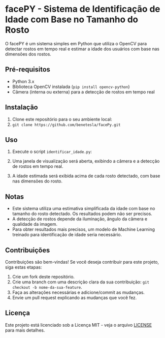 # facePY - Sistema de Identificação de Idade com Base no Tamanho do Rosto

O facePY é um sistema simples em Python que utiliza o OpenCV para detectar rostos em tempo real e estimar a idade dos usuários com base nas dimensões dos rostos.

## Pré-requisitos

- Python 3.x
- Biblioteca OpenCV instalada (`pip install opencv-python`)
- Câmera (interna ou externa) para a detecção de rostos em tempo real

## Instalação

1. Clone este repositório para o seu ambiente local:
2. ``git clone https://github.com/benetesla/facePy.git``
   
## Uso

1. Execute o script `identificar_idade.py`:

2. Uma janela de visualização será aberta, exibindo a câmera e a detecção de rostos em tempo real.
3. A idade estimada será exibida acima de cada rosto detectado, com base nas dimensões do rosto.

## Notas

- Este sistema utiliza uma estimativa simplificada da idade com base no tamanho do rosto detectado. Os resultados podem não ser precisos.
- A detecção de rostos depende da iluminação, ângulo da câmera e qualidade da imagem.
- Para obter resultados mais precisos, um modelo de Machine Learning treinado para identificação de idade seria necessário.

## Contribuições

Contribuições são bem-vindas! Se você deseja contribuir para este projeto, siga estas etapas:

1. Crie um fork deste repositório.
2. Crie uma branch com uma descrição clara da sua contribuição: `git checkout -b nome-da-sua-feature`.
3. Faça as alterações necessárias e adicione/commit as mudanças.
4. Envie um pull request explicando as mudanças que você fez.

## Licença

Este projeto está licenciado sob a Licença MIT - veja o arquivo [LICENSE](LICENSE) para mais detalhes.





